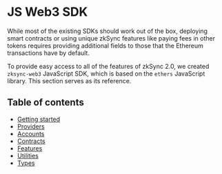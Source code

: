 # JS Web3 SDK

While most of the existing SDKs should work out of the box, deploying smart contracts or using unique zkSync features like paying fees in other tokens requires providing additional fields to those that the Ethereum transactions have by default.

To provide easy access to all of the features of zkSync 2.0, we created `zksync-web3` JavaScript SDK, which is based on the `ethers` JavaScript library. This section serves as its reference.

## Table of contents

- [Getting started](./getting-started)
- [Providers](./providers)
- [Accounts](./accounts)
- [Contracts](./contracts)
- [Features](./features)
- [Utilities](./utils)
- [Types](./types)
